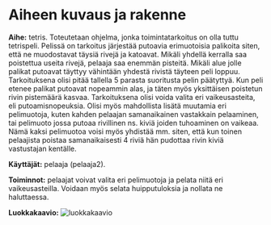 ﻿# Aiheen kuvaus ja rakenne

**Aihe:** tetris. Toteutetaan ohjelma, jonka toimintatarkoitus on olla tuttu tetrispeli. Pelissä on tarkoitus järjestää putoavia erimuotoisia palikoita siten, että ne muodostavat täysiä rivejä ja katoavat. Mikäli yhdellä kerralla saa poistettua useita rivejä, pelaaja saa enemmän pisteitä. Mikäli alue jolle palikat putoavat täyttyy vähintään yhdestä rivistä täyteen peli loppuu. Tarkoituksena olisi pitää tallella 5 parasta suoritusta pelin päätyttyä.
	Kun peli etenee palikat putoavat nopeammin alas, ja täten myös yksittäisen poistetun rivin pistemäärä kasvaa. Tarkoituksena olisi voida valita eri vaikeusasteita, eli putoamisnopeuksia. Olisi myös mahdollista lisätä muutamia eri pelimuotoja, kuten kahden pelaajan samanaikainen vastakkain pelaaminen, tai pelimuoto jossa putoaa rivillinen ns. kiviä joiden tuhoaminen on vaikeaa. Nämä kaksi pelimuotoa voisi myös yhdistää mm. siten, että kun toinen pelaajista poistaa samanaikaisesti 4 riviä hän pudottaa rivin kiviä vastustajan kentälle.

**Käyttäjät:** pelaaja (pelaaja2).

**Toiminnot:** pelaajat voivat valita eri pelimuotoja ja pelata niitä eri vaikeusasteilla. Voidaan myös selata huipputuloksia ja nollata ne haluttaessa.

**Luokkakaavio:** ![luokkakaavio](Luokkakaavio.png)
